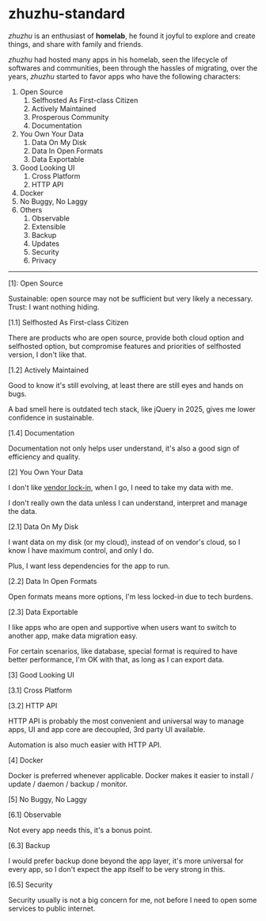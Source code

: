 # zhuzhu-standard

_zhuzhu_ is an enthusiast of **homelab**, he found it joyful to explore and create things, and share with family and friends.

_zhuzhu_ had hosted many apps in his homelab, seen the lifecycle of softwares and communities, been through the hassles of migrating, over the years, _zhuzhu_ started to favor apps who have the following characters:

1. Open Source
    1. Selfhosted As First-class Citizen
    2. Actively Maintained
    3. Prosperous Community
    4. Documentation
2. You Own Your Data
    1. Data On My Disk
    2. Data In Open Formats
    3. Data Exportable
3. Good Looking UI
    1. Cross Platform
    2. HTTP API
4. Docker
5. No Buggy, No Laggy
6. Others
    1. Observable
    2. Extensible
    3. Backup
    4. Updates
    5. Security
    6. Privacy

---

[1]: Open Source

Sustainable: open source may not be sufficient but very likely a necessary.  
Trust: I want nothing hiding.  

[1.1] Selfhosted As First-class Citizen

There are products who are open source, provide both cloud option and selfhosted option, but compromise features and priorities of selfhosted version, I don't like that.

[1.2] Actively Maintained

Good to know it's still evolving, at least there are still eyes and hands on bugs.

A bad smell here is outdated tech stack, like jQuery in 2025, gives me lower confidence in sustainable.

[1.4] Documentation

Documentation not only helps user understand, it's also a good sign of efficiency and quality.

[2] You Own Your Data

I don't like [vendor lock-in](https://en.wikipedia.org/wiki/Vendor_lock-in), when I go, I need to take my data with me.

I don't really own the data unless I can understand, interpret and manage the data.

[2.1] Data On My Disk

I want data on my disk (or my cloud), instead of on vendor's cloud, so I know I have maximum control, and only I do.

Plus, I want less dependencies for the app to run.

[2.2] Data In Open Formats

Open formats means more options, I'm less locked-in due to tech burdens.

[2.3] Data Exportable

I like apps who are open and supportive when users want to switch to another app, make data migration easy.

For certain scenarios, like database, special format is required to have better performance, I'm OK with that, as long as I can export data.

[3] Good Looking UI

[3.1] Cross Platform

[3.2] HTTP API

HTTP API is probably the most convenient and universal way to manage apps, UI and app core are decoupled, 3rd party UI available.

Automation is also much easier with HTTP API.

[4] Docker

Docker is preferred whenever applicable. Docker makes it easier to install / update / daemon / backup / monitor.

[5] No Buggy, No Laggy

[6.1] Observable

Not every app needs this, it's a bonus point.

[6.3] Backup

I would prefer backup done beyond the app layer, it's more universal for every app, so I don't expect the app itself to be very strong in this.

[6.5] Security

Security usually is not a big concern for me, not before I need to open some services to public internet.
